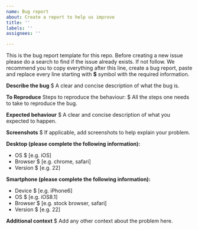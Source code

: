```yaml
---
name: Bug report
about: Create a report to help us improve
title: ''
labels: ''
assignees: ''

---
```


This is the bug report template for this repo. Before creating a new issue please do a search to find if the issue already exists. If not follow. We recommend you to copy everything after this line, create a bug report, paste and replace every line starting with **$** symbol with the required information.

**Describe the bug**
$ A clear and concise description of what the bug is.

**To Reproduce**
Steps to reproduce the behaviour:
$ All the steps one needs to take to reproduce the bug.

**Expected behaviour**
$ A clear and concise description of what you expected to happen.

**Screenshots**
$ If applicable, add screenshots to help explain your problem.

**Desktop (please complete the following information):**
 - OS
$ [e.g. iOS]
 - Browser
$ [e.g. chrome, safari]
 - Version
$ [e.g. 22]

**Smartphone (please complete the following information):**
 - Device
$ [e.g. iPhone6]
 - OS
$ [e.g. iOS8.1]
 - Browser
$ [e.g. stock browser, safari]
 - Version
$ [e.g. 22]

**Additional context**
$ Add any other context about the problem here.
